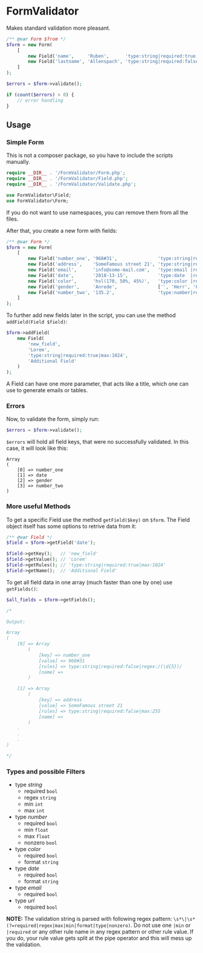# FormValidator

Makes standard validation more pleasant.

```php
/** @var Form $from */
$form = new Form(
    [
        new Field('name',     'Ruben',      'type:string|required:true |max:255'),
        new Field('lastname', 'Allenspach', 'type:string|required:false|max:255'),
    ]
);

$errors = $form->validate();

if (count($errors) > 0) {
    // error handling
}
```

## Usage

### Simple Form

This is not a composer package, so you have to include the scripts manually.

```php
require __DIR__ . '/FormValidator/Form.php';
require __DIR__ . '/FormValidator/Field.php';
require __DIR__ . '/FormValidator/Validate.php';

use FormValidator\Field;
use FormValidator\Form;
```

If you do not want to use namespaces, you can remove them from all the files.

After that, you create a new form with fields:

```php
/** @var Form */
$form = new Form(
    [
        new Field('number_one', '968#31',               'type:string|required:false|regex:/(\d{5})/'),
        new Field('address',    'SomeFamous street 21', 'type:string|required:false|max:255'),
        new Field('email',      'info@some-mail.com',   'type:email |required:true'),
        new Field('date',       '2018-13-15',           'type:date  |required:false|format:Y-m-d'),
        new Field('color',      'hsl(170, 50%, 45%)',   'type:color |required:false|format:hsl'),
        new Field('gender',     'Anrede',               ['', 'Herr', 'Frau']),
        new Field('number_two', '135.2',                'type:number|required:true|max:135.1|min:5.024')
    ]
);
```

To further add new fields later in the script, you can use the method `addField(Field $field)`:

```php
$form->addField(
    new Field(
        'new_field',
        'Lorem',
        'type:string|required:true|max:1024',
        'Additional Field'
    )
);
```

A Field can have one more parameter, that acts like a title, which one can use to generate emails or tables.

### Errors

Now, to validate the form, simply run:

```php
$errors = $form->validate();
```

`$errors` will hold all field keys, that were no successfully validated. In this case, it will look like this:

```
Array
(
    [0] => number_one
    [1] => date
    [2] => gender
    [3] => number_two
)
```

### More useful Methods

To get a specific Field use the method `getField($key)` on `$form`. The Field object itself has some options to retrive data from it:

```php
/** @var Field */
$field = $form->getField('date');

$field->getKey();   // 'new_field'
$field->getValue(); // 'Lorem'
$field->getRules(); // 'type:string|required:true|max:1024'
$field->getName();  // 'Additional Field'
```

To get all field data in one array (much faster than one by one) use `getFields()`:

```php
$all_fields = $form->getFields();

/*

Output:

Array
(
    [0] => Array
        (
            [key] => number_one
            [value] => 968#31
            [rules] => type:string|required:false|regex:/(\d{5})/
            [name] =>
        )

    [1] => Array
        (
            [key] => address
            [value] => SomeFamous street 21
            [rules] => type:string|required:false|max:255
            [name] =>
        )
    .
    .
    .
)

*/
```

### Types and possible Filters

- type _string_
    - required `bool`
    - regex `string`
    - min `int`
    - max `int`
- type _number_
    - required `bool`
    - min `float`
    - max `float`
    - nonzero `bool`
- type _color_
    - required `bool`
    - format `string`
- type _date_
    - required `bool`
    - format `string`
- type _email_
    - required `bool`
- type _url_
    - required `bool`

__NOTE:__
The validation string is parsed with following regex pattern: `\s*\|\s*(?=required|regex|max|min|format|type|nonzero)`. Do not use one `|min` or `|required` or any other rule name in any regex pattern or other rule value. If you do, your rule value gets split at the pipe operator and this will mess up the validation.
